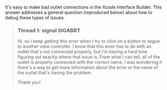 It's easy to make bad outlet connections in the Xcode Interface Builder.  This answer addresses a general question (reproduced below) about how to debug these types of issues.

> ### Thread 1: signal SIGABRT
>
> Hi, so I keep getting this error when I try to click on a button to segue to another view controller. I know that this error has to do with an outlet that's not connected properly, but I'm having a hard time figuring out exactly where that issue is. From what I can tell, all of the outlet is properly connected with the correct name. I was wondering if there's a way to get more information about the error or the name of the outlet that's having the problem.
>
> Thank you!

